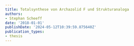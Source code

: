 ```yaml
---
title: Totalsynthese von Archazolid F und Strukturanaloga
authors:
- Stephan Scheeff
date: '2018-01-01'
publishDate: '2024-05-12T10:39:59.875640Z'
publication_types:
- thesis
---
```

